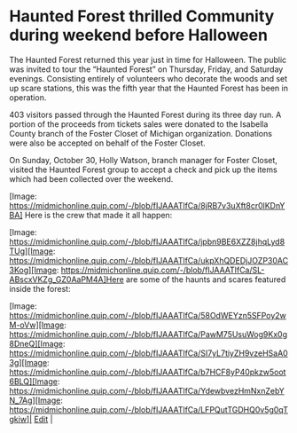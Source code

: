 # Haunted Forest thrilled Community during weekend before Halloween

The Haunted Forest returned this year just in time for Halloween. The public was invited to tour the “Haunted Forest” on Thursday, Friday, and Saturday evenings. Consisting entirely of volunteers who decorate the woods and set up scare stations, this was the fifth year that the Haunted Forest has been in operation.

403 visitors passed through the Haunted Forest during its three day run. A portion of the proceeds from tickets sales were donated to the Isabella County branch of the Foster Closet of Michigan organization. Donations were also be accepted on behalf of the Foster Closet.

On Sunday, October 30, Holly Watson, branch manager for Foster Closet, visited the Haunted Forest group to accept a check and pick up the items which had been collected over the weekend.

[Image: https://midmichonline.quip.com/-/blob/fIJAAATlfCa/8jRB7v3uXft8cr0lKDnYBA]
Here is the crew that made it all happen:

[Image: https://midmichonline.quip.com/-/blob/fIJAAATlfCa/jpbn9BE6XZZ8jhqLyd8TUg][Image: https://midmichonline.quip.com/-/blob/fIJAAATlfCa/ukpXhQDEDjJOZP30AC3Kog][Image: https://midmichonline.quip.com/-/blob/fIJAAATlfCa/SL-ABscxVKZg_GZ0AaPM4A]Here are some of the haunts and scares featured inside the forest:

[Image: https://midmichonline.quip.com/-/blob/fIJAAATlfCa/58OdWEYzn5SFPoy2wM-oVw][Image: https://midmichonline.quip.com/-/blob/fIJAAATlfCa/PawM75UsuWog9Kx0g8DneQ][Image: https://midmichonline.quip.com/-/blob/fIJAAATlfCa/SI7yL7tiyZH9vzeHSaA03g][Image: https://midmichonline.quip.com/-/blob/fIJAAATlfCa/b7HCF8yP40pkzw5oot6BLQ][Image: https://midmichonline.quip.com/-/blob/fIJAAATlfCa/YdewbvezHmNxnZebYN_7Ag][Image: https://midmichonline.quip.com/-/blob/fIJAAATlfCa/LFPQutTGDHQ0v5g0qTgkiw]| [Edit](https://midmichonline.quip.com/-/blob/fIJAAATlfCa/LDmtMGumVprMwqUO89MJKQ) |
